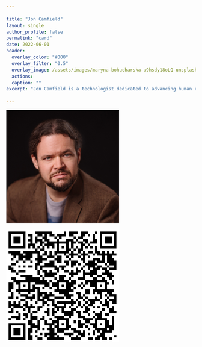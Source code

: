 ```yaml
---

title: "Jon Camfield"
layout: single
author_profile: false
permalink: "card"
date: 2022-06-01
header:
  overlay_color: "#000"
  overlay_filter: "0.5"
  overlay_image: /assets/images/maryna-bohucharska-a9hsdy18oLQ-unsplash-glitched.png
  actions:
  caption: ""
excerpt: "Jon Camfield is a technologist dedicated to advancing human rights with over two decades of experience spanning the public, startup, non-profit, and social enterprise sectors."

---
```


<img src="/assets/images/Camfield-square.JPG" alt="Headshot" width="300"/>

![QRCode](/assets/images/qrcode-card.png)

